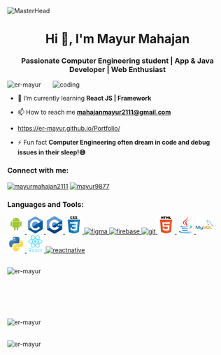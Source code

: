 ![MasterHead](https://github.com/user-attachments/assets/54298fa1-9eec-4720-8a87-c42a201e5752)
<h1 align="center">Hi 👋, I'm Mayur Mahajan</h1>
<h3 align="center">Passionate Computer Engineering student | App & Java Developer | Web Enthusiast</h3>
<img align="right" src="https://user-images.githubusercontent.com/75851313/151668395-5591532b-28da-46a6-9476-7c9694bcb60e.gif" alt="coding" width="400">

<p align="left"> <img src="https://komarev.com/ghpvc/?username=er-mayur&label=Profile%20views&color=0e75b6&style=flat" alt="er-mayur" /> </p>

- 🌱 I’m currently learning **React JS | Framework**

- 📫 How to reach me **mahajanmayur2111@gmail.com**

- https://er-mayur.github.io/Portfolio/

- ⚡ Fun fact **Computer Engineering often dream in code and debug issues in their sleep!😅**

<h3 align="left">Connect with me:</h3>
<p align="left">
<a href="https://linkedin.com/in/mayurmahajan2111" target="blank"><img align="center" src="https://raw.githubusercontent.com/rahuldkjain/github-profile-readme-generator/master/src/images/icons/Social/linked-in-alt.svg" alt="mayurmahajan2111" height="30" width="40" /></a>
<a href="https://www.leetcode.com/mayur9877" target="blank"><img align="center" src="https://raw.githubusercontent.com/rahuldkjain/github-profile-readme-generator/master/src/images/icons/Social/leet-code.svg" alt="mayur9877" height="30" width="40" /></a>
</p>

<h3 align="left">Languages and Tools:</h3>
<p align="left"> <a href="https://developer.android.com" target="_blank" rel="noreferrer"> <img src="https://raw.githubusercontent.com/devicons/devicon/master/icons/android/android-original-wordmark.svg" alt="android" width="40" height="40"/> </a> <a href="https://www.cprogramming.com/" target="_blank" rel="noreferrer"> <img src="https://raw.githubusercontent.com/devicons/devicon/master/icons/c/c-original.svg" alt="c" width="40" height="40"/> </a> <a href="https://www.w3schools.com/cpp/" target="_blank" rel="noreferrer"> <img src="https://raw.githubusercontent.com/devicons/devicon/master/icons/cplusplus/cplusplus-original.svg" alt="cplusplus" width="40" height="40"/> </a> <a href="https://www.w3schools.com/css/" target="_blank" rel="noreferrer"> <img src="https://raw.githubusercontent.com/devicons/devicon/master/icons/css3/css3-original-wordmark.svg" alt="css3" width="40" height="40"/> </a> <a href="https://www.figma.com/" target="_blank" rel="noreferrer"> <img src="https://www.vectorlogo.zone/logos/figma/figma-icon.svg" alt="figma" width="40" height="40"/> </a> <a href="https://firebase.google.com/" target="_blank" rel="noreferrer"> <img src="https://www.vectorlogo.zone/logos/firebase/firebase-icon.svg" alt="firebase" width="40" height="40"/> </a> <a href="https://git-scm.com/" target="_blank" rel="noreferrer"> <img src="https://www.vectorlogo.zone/logos/git-scm/git-scm-icon.svg" alt="git" width="40" height="40"/> </a> <a href="https://www.w3.org/html/" target="_blank" rel="noreferrer"> <img src="https://raw.githubusercontent.com/devicons/devicon/master/icons/html5/html5-original-wordmark.svg" alt="html5" width="40" height="40"/> </a> <a href="https://www.java.com" target="_blank" rel="noreferrer"> <img src="https://raw.githubusercontent.com/devicons/devicon/master/icons/java/java-original.svg" alt="java" width="40" height="40"/> </a> <a href="https://www.mysql.com/" target="_blank" rel="noreferrer"> <img src="https://raw.githubusercontent.com/devicons/devicon/master/icons/mysql/mysql-original-wordmark.svg" alt="mysql" width="40" height="40"/> </a> <a href="https://www.python.org" target="_blank" rel="noreferrer"> <img src="https://raw.githubusercontent.com/devicons/devicon/master/icons/python/python-original.svg" alt="python" width="40" height="40"/> </a> <a href="https://reactjs.org/" target="_blank" rel="noreferrer"> <img src="https://raw.githubusercontent.com/devicons/devicon/master/icons/react/react-original-wordmark.svg" alt="react" width="40" height="40"/> </a> <a href="https://reactnative.dev/" target="_blank" rel="noreferrer"> <img src="https://reactnative.dev/img/header_logo.svg" alt="reactnative" width="40" height="40"/> </a> </p>

<p><br><img align="left" src="https://github-readme-stats.vercel.app/api/top-langs?username=er-mayur&show_icons=true&locale=en&layout=compact" alt="er-mayur" /></p>  


<p><br><br><br><br><br><br><img align="center" src="https://github-readme-stats.vercel.app/api?username=er-mayur&show_icons=true&locale=en" alt="er-mayur" /></p>  

<p><br><img align="center" src="https://github-readme-streak-stats.herokuapp.com/?user=er-mayur&" alt="er-mayur" /></p>


